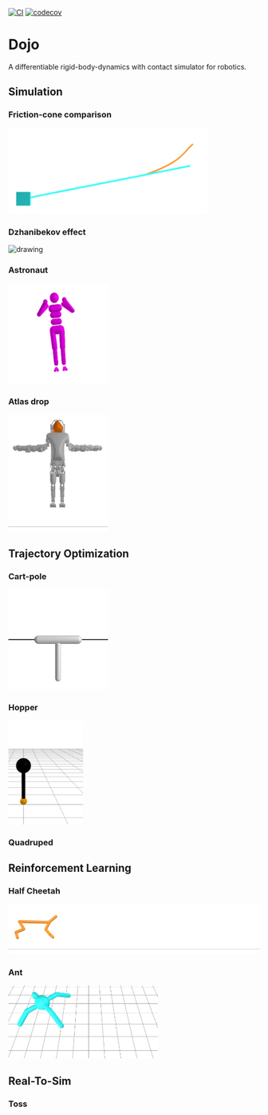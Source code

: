 [![CI](https://github.com/dojo-sim/Dojo.jl/actions/workflows/CI.yml/badge.svg)](https://github.com/dojo-sim/Dojo.jl/actions/workflows/CI.yml)
[![codecov](https://codecov.io/gh/dojo-sim/Dojo.jl/branch/master/graph/badge.svg?token=NMS3JQZ2OE)](https://codecov.io/gh/dojo-sim/Dojo.jl) 

# Dojo
A differentiable rigid-body-dynamics with contact simulator for robotics.

## Simulation 

### Friction-cone comparison 
<img src="examples/animations/friction_sim_no_grid.gif" alt="drawing" width="400"/>

### Dzhanibekov effect
<img src="examples/animations/dzhanibekov.gif" alt="drawing" width="200"/>

### Astronaut
<img src="examples/animations/astronaut.gif" alt="drawing" width="200"/>

### Atlas drop 
<img src="examples/animations/atlas_drop.gif" alt="drawing" width="200"/>

## Trajectory Optimization 

### Cart-pole 
<img src="examples/animations/cartpole_max.gif" alt="drawing" width="200"/>

### Hopper 
<img src="examples/animations/hopper_max.gif" alt="drawing" width="150"/>

### Quadruped 

## Reinforcement Learning 

### Half Cheetah 
<img src="examples/animations/halfcheetah_ars.gif" alt="drawing" width="600"/>

### Ant
<img src="examples/animations/ant_ars.gif" alt="drawing" width="300"/>

## Real-To-Sim

### Toss
